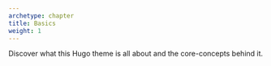 ```yaml
---
archetype: chapter
title: Basics
weight: 1
---
```


Discover what this Hugo theme is all about and the core-concepts behind it.
